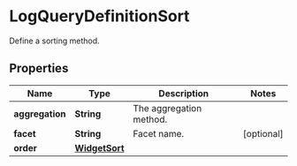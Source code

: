 

# LogQueryDefinitionSort

Define a sorting method.
## Properties

Name | Type | Description | Notes
------------ | ------------- | ------------- | -------------
**aggregation** | **String** | The aggregation method. | 
**facet** | **String** | Facet name. |  [optional]
**order** | [**WidgetSort**](WidgetSort.md) |  | 



